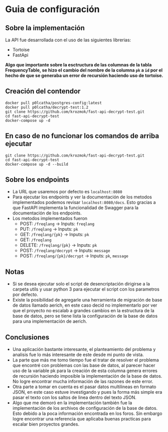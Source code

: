 # Guia de configuración

## Sobre la implementación

La API fue desarrollada con el uso de las siguientes librerias:

* Tortoise
* FastApi

**Algo que importante sobre la esctructura de las columnas de la tabla FrequencyTable, se hizo el cambio del nombre de la columna `pk` a `id` por el hecho de que se generaba un error de recursión haciendo uso de tortoise.**

## Creación del contendor

```
docker pull p0lcatha/postgres-config:latest
docker pull p0lcatha/decrypt-test:1.2
git clone https://github.com/krozmok/fast-api-decrypt-test.git
cd fast-api-decrypt-test
docker-compose up -d
```
## En caso de no funcionar los comandos de arriba ejecutar

```
git clone https://github.com/krozmok/fast-api-decrypt-test.git
cd fast-api-decrypt-test
docker-compose up -d --build
```
## Sobre los endpoints

* La URL que usaremos por defecto es `localhost:8080`
* Para ejecutar los endpoints y ver la documentación de los metodos implementados podemos revisar `localhost:8080/docs`. Esto gracias a que FastAPI implementa la funcionalidad de Swagger para la documentación de los endpoints.
* Los metodos implementados fueron
  * POST: `/freqlang` -> Inputs: `freqlang`
  * PUT: `/freqlang` -> Inputs: `pk`
  * GET: `/freqlang/{pk}` -> Inputs: `pk`
  * GET: `/freqlang`
  * DELETE: `/freqlang/{pk}` -> Inputs: `pk`
  * POST: `/freqlang/decrypt` -> Inputs: `message`
  * POST: `/freqlang/{pk}/decrypt` -> Inputs: `pk`, `message`

## Notas

* Si se desea ejecutar solo el script de desencriptación dirigirse a la carpeta utils y usar python 3 para ejecutar el script con los parametros por defecto.
* Existe la posibilidad de agregarle una herramienta de migración de base de datos llamado aerich, en este caso decid no implementarlo por ver que el proyecto no escalab a grandes cambios en la estructura de la base de datos, pero se tiene lista la configuración de la base de datos para una implementación de aerich.

## Conclusiones

* Una aplicación bastante interesante, el planteamiento del problema y analisis fue lo más interesante de este desde mi punto de vista.
* La parte que más me tomo tiempo fue el tratar de resolver el problema que encontré con problemas con las base de datos, al parecer hacer uso de la variable pk para la creación de esta columna genera errores de recursión haciendo imposible la implementación de la base de datos. No logre encontrar mucha información de las razones de este error.
* Otra parte a tomar en cuenta es el pasar datos multilineas en formato JSON, en este caso estuve investigando y pues la forma más simple era pasar el texto con los saltos de linea dentro del texto JSON.
* Algo que me demoró en la implementación también fue la implementación de los archivos de configuración de la base de datos. Esto debido a la poca información encontrada en los foros. Sin embargo logre encontrar una referencia que aplicaba buenas practicas para escalar bien proyectos grandes.
